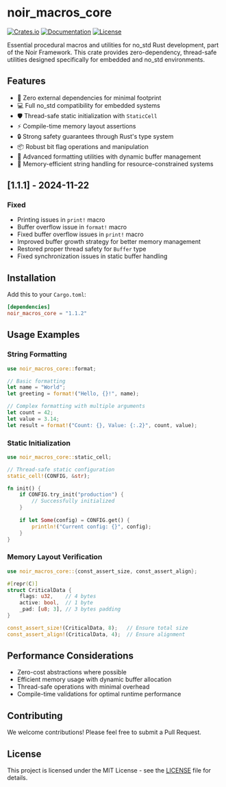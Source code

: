 # noir_macros_core

[![Crates.io](https://img.shields.io/crates/v/noir_macros_core.svg)](https://crates.io/crates/noir_macros_core)
[![Documentation](https://docs.rs/noir_macros_core/badge.svg)](https://docs.rs/noir_macros_core)
[![License](https://img.shields.io/badge/license-MIT-blue.svg)](LICENSE)

Essential procedural macros and utilities for no_std Rust development, part of the Noir Framework. This crate provides zero-dependency, thread-safe utilities designed specifically for embedded and no_std environments.

## Features

- 🚀 Zero external dependencies for minimal footprint
- 💻 Full no_std compatibility for embedded systems
- 🛡️ Thread-safe static initialization with `StaticCell`
- ⚡ Compile-time memory layout assertions
- 🔒 Strong safety guarantees through Rust's type system
- 📦 Robust bit flag operations and manipulation
- 📝 Advanced formatting utilities with dynamic buffer management
- 🔧 Memory-efficient string handling for resource-constrained systems

## [1.1.1] - 2024-11-22

### Fixed
- Printing issues in `print!` macro
- Buffer overflow issue in `format!` macro
- Fixed buffer overflow issues in `print!` macro
- Improved buffer growth strategy for better memory management
- Restored proper thread safety for `Buffer` type
- Fixed synchronization issues in static buffer handling

## Installation

Add this to your `Cargo.toml`:

```toml
[dependencies]
noir_macros_core = "1.1.2"
```

## Usage Examples

### String Formatting

```rust
use noir_macros_core::format;

// Basic formatting
let name = "World";
let greeting = format!("Hello, {}!", name);

// Complex formatting with multiple arguments
let count = 42;
let value = 3.14;
let result = format!("Count: {}, Value: {:.2}", count, value);
```

### Static Initialization

```rust
use noir_macros_core::static_cell;

// Thread-safe static configuration
static_cell!(CONFIG, &str);

fn init() {
    if CONFIG.try_init("production") {
        // Successfully initialized
    }
    
    if let Some(config) = CONFIG.get() {
        println!("Current config: {}", config);
    }
}
```

### Memory Layout Verification

```rust
use noir_macros_core::{const_assert_size, const_assert_align};

#[repr(C)]
struct CriticalData {
    flags: u32,    // 4 bytes
    active: bool,  // 1 byte
    _pad: [u8; 3], // 3 bytes padding
}

const_assert_size!(CriticalData, 8);   // Ensure total size
const_assert_align!(CriticalData, 4);  // Ensure alignment
```

## Performance Considerations

- Zero-cost abstractions where possible
- Efficient memory usage with dynamic buffer allocation
- Thread-safe operations with minimal overhead
- Compile-time validations for optimal runtime performance

## Contributing

We welcome contributions! Please feel free to submit a Pull Request.

## License

This project is licensed under the MIT License - see the [LICENSE](LICENSE) file for details.
